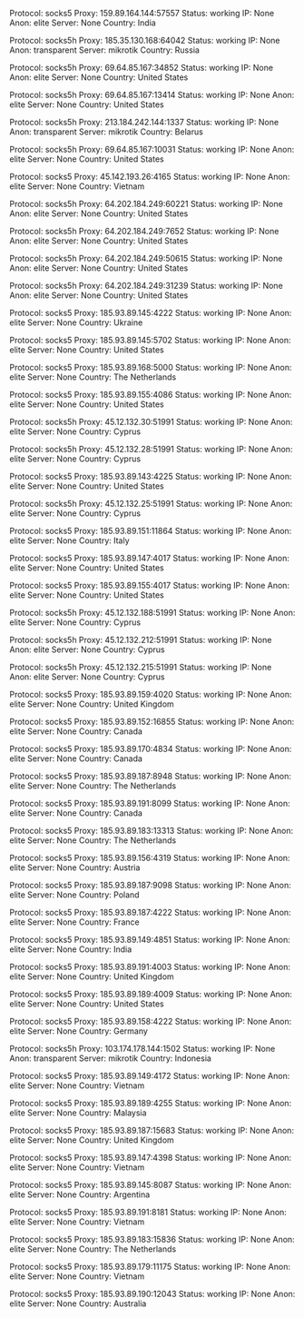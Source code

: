 Protocol: socks5
Proxy: 159.89.164.144:57557
Status: working
IP: None
Anon: elite
Server: None
Country: India

Protocol: socks5h
Proxy: 185.35.130.168:64042
Status: working
IP: None
Anon: transparent
Server: mikrotik
Country: Russia

Protocol: socks5h
Proxy: 69.64.85.167:34852
Status: working
IP: None
Anon: elite
Server: None
Country: United States

Protocol: socks5h
Proxy: 69.64.85.167:13414
Status: working
IP: None
Anon: elite
Server: None
Country: United States

Protocol: socks5h
Proxy: 213.184.242.144:1337
Status: working
IP: None
Anon: transparent
Server: mikrotik
Country: Belarus

Protocol: socks5h
Proxy: 69.64.85.167:10031
Status: working
IP: None
Anon: elite
Server: None
Country: United States

Protocol: socks5
Proxy: 45.142.193.26:4165
Status: working
IP: None
Anon: elite
Server: None
Country: Vietnam

Protocol: socks5h
Proxy: 64.202.184.249:60221
Status: working
IP: None
Anon: elite
Server: None
Country: United States

Protocol: socks5h
Proxy: 64.202.184.249:7652
Status: working
IP: None
Anon: elite
Server: None
Country: United States

Protocol: socks5h
Proxy: 64.202.184.249:50615
Status: working
IP: None
Anon: elite
Server: None
Country: United States

Protocol: socks5h
Proxy: 64.202.184.249:31239
Status: working
IP: None
Anon: elite
Server: None
Country: United States

Protocol: socks5
Proxy: 185.93.89.145:4222
Status: working
IP: None
Anon: elite
Server: None
Country: Ukraine

Protocol: socks5
Proxy: 185.93.89.145:5702
Status: working
IP: None
Anon: elite
Server: None
Country: United States

Protocol: socks5
Proxy: 185.93.89.168:5000
Status: working
IP: None
Anon: elite
Server: None
Country: The Netherlands

Protocol: socks5
Proxy: 185.93.89.155:4086
Status: working
IP: None
Anon: elite
Server: None
Country: United States

Protocol: socks5h
Proxy: 45.12.132.30:51991
Status: working
IP: None
Anon: elite
Server: None
Country: Cyprus

Protocol: socks5h
Proxy: 45.12.132.28:51991
Status: working
IP: None
Anon: elite
Server: None
Country: Cyprus

Protocol: socks5
Proxy: 185.93.89.143:4225
Status: working
IP: None
Anon: elite
Server: None
Country: United States

Protocol: socks5h
Proxy: 45.12.132.25:51991
Status: working
IP: None
Anon: elite
Server: None
Country: Cyprus

Protocol: socks5
Proxy: 185.93.89.151:11864
Status: working
IP: None
Anon: elite
Server: None
Country: Italy

Protocol: socks5
Proxy: 185.93.89.147:4017
Status: working
IP: None
Anon: elite
Server: None
Country: United States

Protocol: socks5
Proxy: 185.93.89.155:4017
Status: working
IP: None
Anon: elite
Server: None
Country: United States

Protocol: socks5h
Proxy: 45.12.132.188:51991
Status: working
IP: None
Anon: elite
Server: None
Country: Cyprus

Protocol: socks5h
Proxy: 45.12.132.212:51991
Status: working
IP: None
Anon: elite
Server: None
Country: Cyprus

Protocol: socks5h
Proxy: 45.12.132.215:51991
Status: working
IP: None
Anon: elite
Server: None
Country: Cyprus

Protocol: socks5
Proxy: 185.93.89.159:4020
Status: working
IP: None
Anon: elite
Server: None
Country: United Kingdom

Protocol: socks5
Proxy: 185.93.89.152:16855
Status: working
IP: None
Anon: elite
Server: None
Country: Canada

Protocol: socks5
Proxy: 185.93.89.170:4834
Status: working
IP: None
Anon: elite
Server: None
Country: Canada

Protocol: socks5
Proxy: 185.93.89.187:8948
Status: working
IP: None
Anon: elite
Server: None
Country: The Netherlands

Protocol: socks5
Proxy: 185.93.89.191:8099
Status: working
IP: None
Anon: elite
Server: None
Country: Canada

Protocol: socks5
Proxy: 185.93.89.183:13313
Status: working
IP: None
Anon: elite
Server: None
Country: The Netherlands

Protocol: socks5
Proxy: 185.93.89.156:4319
Status: working
IP: None
Anon: elite
Server: None
Country: Austria

Protocol: socks5
Proxy: 185.93.89.187:9098
Status: working
IP: None
Anon: elite
Server: None
Country: Poland

Protocol: socks5
Proxy: 185.93.89.187:4222
Status: working
IP: None
Anon: elite
Server: None
Country: France

Protocol: socks5
Proxy: 185.93.89.149:4851
Status: working
IP: None
Anon: elite
Server: None
Country: India

Protocol: socks5
Proxy: 185.93.89.191:4003
Status: working
IP: None
Anon: elite
Server: None
Country: United Kingdom

Protocol: socks5
Proxy: 185.93.89.189:4009
Status: working
IP: None
Anon: elite
Server: None
Country: United States

Protocol: socks5
Proxy: 185.93.89.158:4222
Status: working
IP: None
Anon: elite
Server: None
Country: Germany

Protocol: socks5h
Proxy: 103.174.178.144:1502
Status: working
IP: None
Anon: transparent
Server: mikrotik
Country: Indonesia

Protocol: socks5
Proxy: 185.93.89.149:4172
Status: working
IP: None
Anon: elite
Server: None
Country: Vietnam

Protocol: socks5
Proxy: 185.93.89.189:4255
Status: working
IP: None
Anon: elite
Server: None
Country: Malaysia

Protocol: socks5
Proxy: 185.93.89.187:15683
Status: working
IP: None
Anon: elite
Server: None
Country: United Kingdom

Protocol: socks5
Proxy: 185.93.89.147:4398
Status: working
IP: None
Anon: elite
Server: None
Country: Vietnam

Protocol: socks5
Proxy: 185.93.89.145:8087
Status: working
IP: None
Anon: elite
Server: None
Country: Argentina

Protocol: socks5
Proxy: 185.93.89.191:8181
Status: working
IP: None
Anon: elite
Server: None
Country: Vietnam

Protocol: socks5
Proxy: 185.93.89.183:15836
Status: working
IP: None
Anon: elite
Server: None
Country: The Netherlands

Protocol: socks5
Proxy: 185.93.89.179:11175
Status: working
IP: None
Anon: elite
Server: None
Country: Vietnam

Protocol: socks5
Proxy: 185.93.89.190:12043
Status: working
IP: None
Anon: elite
Server: None
Country: Australia

